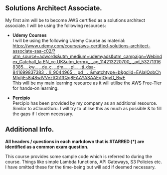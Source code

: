 ## **Solutions Architect Associate**.

My first aim will be to become AWS certified as a solutions architect associate. I will be using the following resources:

* **Udemy Courses**  
I will be using the following Udemy Course as material:<br>
https://www.udemy.com/course/aws-certified-solutions-architect-associate-saa-c02/?utm_source=adwords&utm_medium=udemyads&utm_campaign=Webindex_Catchall_la.EN_cc.UK&utm_term=_._ag_114213220700_._ad_532713168385_._kw__._de_c_._dm__._pl__._ti_dsa-841699837383_._li_9044965_._pd__._&matchtype=b&gclid=EAIaIQobChMIptjEs8i48wIVVeztCh1ffQg8EAAYASAAEgIOgvD_BwE <br>
This will be my main learning resource as it will utilise the AWS Free-Tier for hands-on learning.

* **Percipio**  
Percipio has been provided by my company as an additional resource. Similar to aCloudGuru. I will try to utilise this as much as possible & to fill the gaps if I deem necessary.

## **Additional Info**.

**All headers / questions in each markdown that is STARRED (\*) are identified as a common exam question.**

This course provides some sample code which is referred to during the course. Things like simple Lambda functions, API Gateways, S3 Policies etc. I have omitted these for the time-being but will add if deemed necessary.